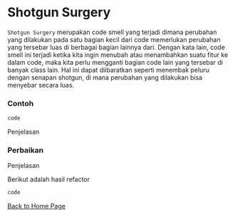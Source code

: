 # Shotgun Surgery

`Shotgun Surgery` merupakan code smell yang terjadi dimana perubahan yang dilakukan pada satu bagian kecil dari code memerlukan perubahan yang tersebar luas di berbagai bagian lainnya dari. Dengan kata lain, code smell ini terjadi ketika kita ingin menubah atau menambahkan suatu fitur ke dalam code, maka kita perlu mengganti bagian code lain yang tersebar di banyak class lain. Hal ini dapat diibaratkan seperti menembak peluru dengan senapan shotgun, di mana perubahan yang dilakukan bisa menyebar secara luas.

### Contoh

```java
code
```

Penjelasan

### Perbaikan

Penjelasan

Berikut adalah hasil refactor

```java
code
```

[Back to Home Page](https://jonathanchr1.github.io/code-re/)
